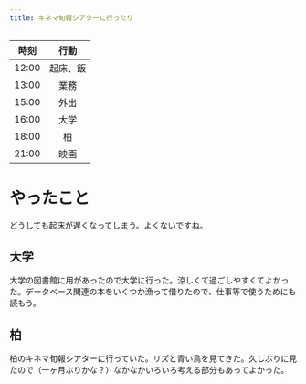 ```yaml
---
title: キネマ旬報シアターに行ったり
---
```


| 時刻 | 行動 |
|:----:|:----:|
|  12:00  |  起床、飯  |
|  13:00  | 業務 |
|  15:00 | 外出 |
|  16:00 | 大学 |
| 18:00 | 柏 |
| 21:00 | 映画 |

# やったこと

どうしても起床が遅くなってしまう。よくないですね。

## 大学

大学の図書館に用があったので大学に行った。涼しくて過ごしやすくてよかった。データベース関連の本をいくつか漁って借りたので、仕事等で使うためにも読もう。

## 柏

柏のキネマ旬報シアターに行っていた。リズと青い鳥を見てきた。久しぶりに見たので（一ヶ月ぶりかな？）なかなかいろいろ考える部分もあってよかった。